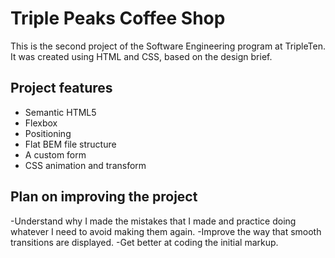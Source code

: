# Triple Peaks Coffee Shop

This is the second project of the Software Engineering program at TripleTen. It was created using HTML and CSS, based on the design brief.

## Project features

- Semantic HTML5
- Flexbox
- Positioning
- Flat BEM file structure
- A custom form
- CSS animation and transform

## Plan on improving the project

-Understand why I made the mistakes that I made and practice doing whatever I need to avoid making them again.
-Improve the way that smooth transitions are displayed.
-Get better at coding the initial markup.
